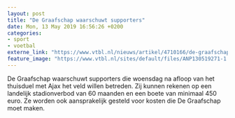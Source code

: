```yaml
---
layout: post
title: "De Graafschap waarschuwt supporters"
date: Mon, 13 May 2019 16:56:26 +0200
categories: 
- sport 
- voetbal 
externe_link: "https://www.vtbl.nl/nieuws/artikel/4710166/de-graafschap-waarschuwt-supporters"
feature_image: "https://www.vtbl.nl/sites/default/files/ANP130519271-1.jpg"
---
```


De Graafschap waarschuwt supporters die woensdag na afloop van het thuisduel met Ajax het veld willen betreden. Zij kunnen rekenen op een landelijk stadionverbod van 60 maanden en een boete van minimaal 450 euro. Ze worden ook aansprakelijk gesteld voor kosten die De Graafschap moet maken.
